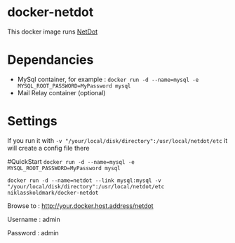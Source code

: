 # docker-netdot
This docker image runs [NetDot](https://osl.uoregon.edu/redmine/projects/netdot)
# Dependancies
* MySql container, for example : ``docker run -d --name=mysql -e MYSQL_ROOT_PASSWORD=MyPassword mysql``
* Mail Relay container (optional)

# Settings
If you run it with ``-v "/your/local/disk/directory":/usr/local/netdot/etc`` it will create a config file there

#QuickStart
``docker run -d --name=mysql -e MYSQL_ROOT_PASSWORD=MyPassword mysql``

``docker run -d --name=netdot --link mysql:mysql -v "/your/local/disk/directory":/usr/local/netdot/etc niklasskoldmark/docker-netdot``

Browse to : http://your.docker.host.address/netdot

Username : admin

Password : admin
